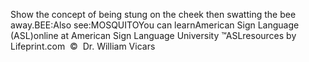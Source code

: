 Show the concept of being stung on the cheek then swatting the bee 
			away.BEE:Also see:MOSQUITOYou can learnAmerican Sign Language (ASL)online at American Sign Language University ™ASLresources by Lifeprint.com  ©  Dr. William Vicars